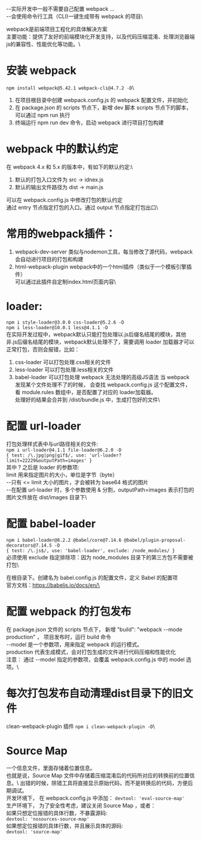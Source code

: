--实际开发中一般不需要自己配置 webpack ...\
--会使用命令行工具（CLI)一键生成带有 webpack 的项目\


webpack是前端项目工程化的具体解决方案\
主要功能：提供了友好的前端模块化开发支持，以及代码压缩混淆、处理浏览器端js的兼容性、性能优化等功能。\

# 安装 webpack
`npm install webpack@5.42.1 webpack-cli@4.7.2 -D`\
1. 在项目根目录中创建 webpack.config.js 的 webpack 配置文件，并初始化
2. 在 package.json 的 scripts 节点下，新增 dev 脚本
    scripts 节点下的脚本，可以通过 npm run 执行
3. 终端运行 npm run dev 命令，启动 webpack 进行项目打包构建

# webpack 中的默认约定
在 webpack 4.x 和 5.x 的版本中，有如下的默认约定:\ 
1. 默认的打包入口文件为 src -> idnex.js
2. 默认的输出文件路径为 dist -> main.js

可以在 webpack.config.js 中修改打包的默认约定\
通过 entry 节点指定打包的入口。通过 output 节点指定打包出口\

# 常用的webpack插件：
1. webpack-dev-server
    类似与nodemon工具，每当修改了源代码，webpack会自动进行项目的打包和构建
2. html-webpack-plugin
    webpack中的一个html插件（类似于一个模板引擎插件）\
    可以通过此插件自定制index.html页面内容\


# loader:  
`npm i style-loader@3.0.0 css-loader@5.2.6 -D`\
`npm i less-loader@10.0.1 less@4.1.1 -D`\
在实际开发过程中，webpack默认只能打包处理以.js后缀名结尾的模块，其他非.js后缀名结尾的模块，webpack默认处理不了，需要调用 loader 加载器才可以正常打包，否则会报错，比如：
1. css-loader 可以打包处理.css相关的文件
2. less-loader 可以打包处理.less相关的文件
3. babel-loader 可以打包处理 webpack 无法处理的高级JS语法
当 webpack 发现某个文件处理不了的时候， 会查找 webpack.config.js 这个配置文件，看 module.rules 数组中，是否配置了对应的 loader加载器。\
处理好的结果会合并到 /dist/bundle.js 中，生成打包好的文件\


# 配置 url-loader
打包处理样式表中与url路径相关的文件:\
`npm i url-loader@4.1.1 file-loader@6.2.0 -D`\
`{ test: /\.jpg|png|gif$/, use: 'url-loader?limit=22229&outputPath=images' }`\
其中 ? 之后是 loader 的参数项:\
  limit 用来指定图片的大小，单位是字节（byte）\
  --只有 <= limit 大小的图片，才会被转为 base64 格式的图片\
  --在配置 url-loader 时，多个参数使用 & 分割，outputPath=images 表示打包的图片文件放在 dist/images 目录下\


# 配置 babel-loader
`npm i babel-loader@8.2.2 @babel/core@7.14.6 @babel/plugin-proposal-decorators@7.14.5 -D`\
`{ test: /\.js$/, use: 'babel-loader', exclude: /node_modules/ }`\
必须使用 exclude 指定排除项：因为 node_modules 目录下的第三方包不需要被打包\

在根目录下。创建名为 babel.config.js 的配置文件，定义 Babel 的配置项\
官方文档：https://babeljs.io/docs/en/\

# 配置 webpack 的打包发布
在 package.json 文件的 scripts 节点下， 新增  "build": "webpack --mode production" ， 项目发布时，运行 build 命令\
--model 是一个参数项，用来指定 webpack 的运行模式。\
production 代表生成模式，会对打包生成的文件进行代码压缩和性能优化\
注意： 通过 --model 指定的参数项，会覆盖 webpack.config.js 中的 model 选项。\


# 每次打包发布自动清理dist目录下的旧文件
clean-webpack-plugin 插件  `npm i clean-webpack-plugin -D`\ 



# Source Map
一个信息文件，里面存储着位置信息。\
也就是说，Source Map 文件中存储着压缩混淆后的代码所对应的转换前的位置信息。\ 
出错的时候，除错工具将直接显示原始代码，而不是转换后的代码，方便后期调试。\
    开发环境下， 在 webpack.config.js 中添加：  `devtool: 'eval-source-map'`\
    生产环境下， 为了安全性考虑，建议关闭 Source Map ，或者：\
        如果只想定位报错的具体行数，不暴露源码:\
            `devtool: 'nosources-source-map'`\
        如果想定位报错的具体行数，并且展示具体的源码:\
            `devtool: 'source-map'`
